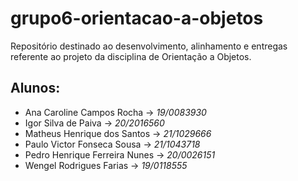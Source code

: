 # grupo6-orientacao-a-objetos
Repositório destinado ao desenvolvimento, alinhamento e entregas referente ao projeto da disciplina de Orientação a Objetos.

<h2><b> Alunos: </b></h2>
  <ul>
  <li> Ana Caroline Campos Rocha       → <i> 19/0083930 </i><br></li>
  <li> Igor Silva de Paiva             → <i> 20/2016560 </i><br></li>
  <li> Matheus Henrique dos Santos     → <i> 21/1029666 </i><br></li>
  <li> Paulo Victor Fonseca Sousa      → <i> 21/1043718 </i><br></li>
  <li> Pedro Henrique Ferreira Nunes   → <i> 20/0026151 </i><br></li>
  <li> Wengel Rodrigues Farias         → <i> 19/0118555 </i><br> </li>
  </ul>
